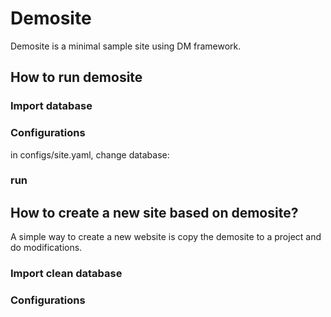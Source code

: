Demosite
==========
Demosite is a minimal sample site using DM framework.

How to run demosite
---------------
### Import database

### Configurations
in configs/site.yaml, change
database:

### run

How to create a new site based on demosite?
----------------
A simple way to create a new website is copy the demosite to a project and do modifications.

### Import clean database

### Configurations
